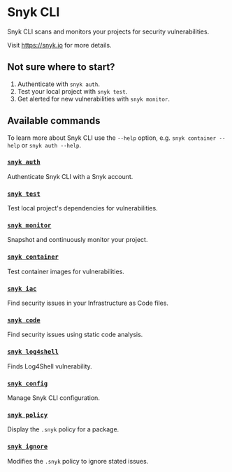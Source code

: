 # Snyk CLI

Snyk CLI scans and monitors your projects for security vulnerabilities.

Visit https://snyk.io for more details.

## Not sure where to start?

1. Authenticate with `snyk auth`.
2. Test your local project with `snyk test`.
3. Get alerted for new vulnerabilities with `snyk monitor`.

## Available commands

To learn more about Snyk CLI use the `--help` option, e.g. `snyk container --help` or `snyk auth --help`.

### [`snyk auth`](./auth.md)

Authenticate Snyk CLI with a Snyk account.

### [`snyk test`](./test.md)

Test local project's dependencies for vulnerabilities.

### [`snyk monitor`](./monitor.md)

Snapshot and continuously monitor your project.

### [`snyk container`](./container.md)

Test container images for vulnerabilities.

### [`snyk iac`](./iac.md)

Find security issues in your Infrastructure as Code files.

### [`snyk code`](./code.md)

Find security issues using static code analysis.

### [`snyk log4shell`](./log4shell.md)

Finds Log4Shell vulnerability.

### [`snyk config`](./config.md)

Manage Snyk CLI configuration.

### [`snyk policy`](./policy.md)

Display the `.snyk` policy for a package.

### [`snyk ignore`](./ignore.md)

Modifies the `.snyk` policy to ignore stated issues.
